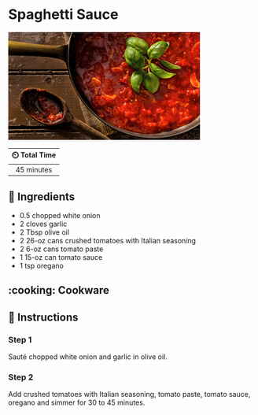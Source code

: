 # Spaghetti Sauce

![Spaghetti Sauce](../assets/images/spaghetti-sauce.jpg)

| :timer_clock: Total Time |
|:-----------------------: |
| 45 minutes |

## :salt: Ingredients

- 0.5 chopped white onion
- 2 cloves garlic
- 2 Tbsp olive oil
- 2 26-oz cans crushed tomatoes with Italian seasoning
- 2 6-oz cans tomato paste
- 1 15-oz can tomato sauce
- 1 tsp oregano

## :cooking: Cookware

## :pencil: Instructions

### Step 1

Sauté chopped white onion and garlic in olive oil.

### Step 2

Add crushed tomatoes with Italian seasoning, tomato paste, tomato sauce, oregano and simmer for 30 to 45 minutes.
